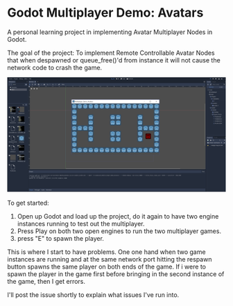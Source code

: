 # Godot Multiplayer Demo: Avatars
A personal learning project in implementing Avatar Multiplayer Nodes in Godot.

The goal of the project: To implement Remote Controllable Avatar Nodes that when despawned or queue_free()'d from instance it will not cause the network code to crash the game.

![Demoscreen](https://github.com/Corruptinator/Multiplayer_Demo_Avatars/blob/master/demoscreen.png)

To get started:

1) Open up Godot and load up the project, do it again to have two engine instances running to test out the multiplayer.
2) Press Play on both two open engines to run the two multiplayer games.
3) press "E" to spawn the player.

This is where I start to have problems. One one hand when two game instances are running and at the same network port hitting the respawn button spawns the same player on both ends of the game.
If i were to spawn the player in the game first before bringing in the second instance of the game, then I get errors.

I'll post the issue shortly to explain what issues I've run into.
